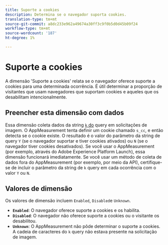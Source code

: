 ```yaml
---
title: Suporte a cookies
description: Determina se o navegador suporta cookies.
translation-type: tm+mt
source-git-commit: a8dc233e962a49674a30ff3c9f0b5d0d45b09f24
workflow-type: tm+mt
source-wordcount: '187'
ht-degree: 1%

---
```



# Suporte a cookies

A dimensão &#39;Suporte a cookies&#39; relata se o navegador oferece suporte a cookies para uma determinada ocorrência. É útil determinar a proporção de visitantes que usam navegadores que suportam cookies e aqueles que os desabilitam intencionalmente.

## Preencher esta dimensão com dados

Essa dimensão coleta dados da string [`k` do](/help/implement/validate/query-parameters.md) query em solicitações de imagem. O AppMeasurement tenta definir um cookie chamado `s_cc`, e então detecta se o cookie existe. O resultado é o valor do parâmetro da string de query `Y` (se o navegador suportar e tiver cookies ativados) ou `N` (se o navegador tiver cookies desativados). Se você usar o AppMeasurement (por exemplo, através do Adobe Experience Platform Launch), essa dimensão funcionará imediatamente. Se você usar um método de coleta de dados fora do AppMeasurement (por exemplo, por meio da API), certifique-se de incluir o parâmetro da string de `k` query em cada ocorrência com o valor `Y` ou `N`.

## Valores de dimensão

Os valores de dimensão incluem `Enabled`, `Disabled`e `Unknown`.

* **`Enabled`**: O navegador oferece suporte a cookies e os habilita.
* **`Disabled`**: O navegador não oferece suporte a cookies ou o visitante os desabilitou.
* **`Unknown`**: O AppMeasurement não pôde determinar o suporte a cookies. A cadeia de caracteres do `k` query não estava presente na solicitação de imagem.
